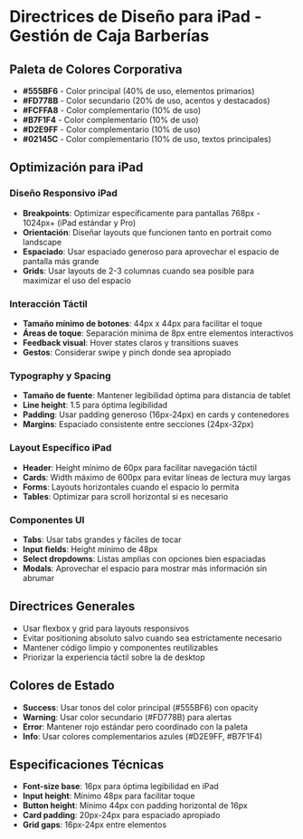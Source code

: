 # Directrices de Diseño para iPad - Gestión de Caja Barberías

## Paleta de Colores Corporativa
* **#555BF6** - Color principal (40% de uso, elementos primarios)
* **#FD778B** - Color secundario (20% de uso, acentos y destacados)
* **#FCFFA8** - Color complementario (10% de uso)
* **#B7F1F4** - Color complementario (10% de uso)
* **#D2E9FF** - Color complementario (10% de uso)
* **#02145C** - Color complementario (10% de uso, textos principales)

## Optimización para iPad

### Diseño Responsivo iPad
* **Breakpoints**: Optimizar específicamente para pantallas 768px - 1024px+ (iPad estándar y Pro)
* **Orientación**: Diseñar layouts que funcionen tanto en portrait como landscape
* **Espaciado**: Usar espaciado generoso para aprovechar el espacio de pantalla más grande
* **Grids**: Usar layouts de 2-3 columnas cuando sea posible para maximizar el uso del espacio

### Interacción Táctil
* **Tamaño mínimo de botones**: 44px x 44px para facilitar el toque
* **Áreas de toque**: Separación mínima de 8px entre elementos interactivos
* **Feedback visual**: Hover states claros y transitions suaves
* **Gestos**: Considerar swipe y pinch donde sea apropiado

### Typography y Spacing
* **Tamaño de fuente**: Mantener legibilidad óptima para distancia de tablet
* **Line height**: 1.5 para óptima legibilidad
* **Padding**: Usar padding generoso (16px-24px) en cards y contenedores
* **Margins**: Espaciado consistente entre secciones (24px-32px)

### Layout Específico iPad
* **Header**: Height mínimo de 60px para facilitar navegación táctil
* **Cards**: Width máximo de 600px para evitar líneas de lectura muy largas
* **Forms**: Layouts horizontales cuando el espacio lo permita
* **Tables**: Optimizar para scroll horizontal si es necesario

### Componentes UI
* **Tabs**: Usar tabs grandes y fáciles de tocar
* **Input fields**: Height mínimo de 48px
* **Select dropdowns**: Listas amplias con opciones bien espaciadas
* **Modals**: Aprovechar el espacio para mostrar más información sin abrumar

## Directrices Generales
* Usar flexbox y grid para layouts responsivos
* Evitar positioning absoluto salvo cuando sea estrictamente necesario
* Mantener código limpio y componentes reutilizables
* Priorizar la experiencia táctil sobre la de desktop

## Colores de Estado
* **Success**: Usar tonos del color principal (#555BF6) con opacity
* **Warning**: Usar color secundario (#FD778B) para alertas
* **Error**: Mantener rojo estándar pero coordinado con la paleta
* **Info**: Usar colores complementarios azules (#D2E9FF, #B7F1F4)

## Especificaciones Técnicas
* **Font-size base**: 16px para óptima legibilidad en iPad
* **Input height**: Mínimo 48px para facilitar toque
* **Button height**: Mínimo 44px con padding horizontal de 16px
* **Card padding**: 20px-24px para espaciado apropiado
* **Grid gaps**: 16px-24px entre elementos